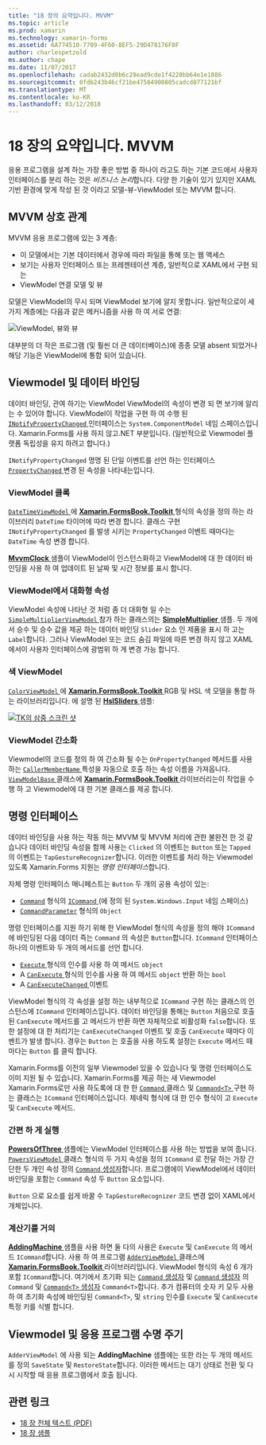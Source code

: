 ```yaml
---
title: "18 장의 요약입니다. MVVM"
ms.topic: article
ms.prod: xamarin
ms.technology: xamarin-forms
ms.assetid: 6A774510-7709-4F60-8EF5-29D478176F8F
author: charlespetzold
ms.author: chape
ms.date: 11/07/2017
ms.openlocfilehash: cadab2432d0b6c29ead9cde1f4220bb64e1e1886
ms.sourcegitcommit: 0fdb243b46cf21be47584900805cadcd077121bf
ms.translationtype: MT
ms.contentlocale: ko-KR
ms.lasthandoff: 03/12/2018
---
```

# <a name="summary-of-chapter-18-mvvm"></a>18 장의 요약입니다. MVVM

응용 프로그램을 설계 하는 가장 좋은 방법 중 하나이 라고도 하는 기본 코드에서 사용자 인터페이스를 분리 하는 것은 *비즈니스 논리*합니다. 다양 한 기술이 있기 있지만 XAML 기반 환경에 맞게 작성 된 것 이라고 모델-뷰-ViewModel 또는 MVVM 합니다.

## <a name="mvvm-interrelationships"></a>MVVM 상호 관계

MVVM 응용 프로그램에 있는 3 계층:

- 이 모델에서는 기본 데이터에서 경우에 따라 파일을 통해 또는 웹 액세스
- 보기는 사용자 인터페이스 또는 프레젠테이션 계층, 일반적으로 XAML에서 구현 되는
- ViewModel 연결 모델 및 뷰

모델은 ViewModel의 무시 되며 ViewModel 보기에 알지 못합니다. 일반적으로이 세 가지 계층에는 다음과 같은 메커니즘을 사용 하 여 서로 연결:

![ViewModel, 뷰와 뷰](images/ch18fg03.png "MVVM")

대부분의 더 작은 프로그램 (및 훨씬 더 큰 데이터베이스)에 종종 모델 absent 되었거나 해당 기능은 ViewModel에 통합 되어 있습니다.

## <a name="viewmodels-and-data-binding"></a>Viewmodel 및 데이터 바인딩

데이터 바인딩, 관여 하기는 ViewModel ViewModel의 속성이 변경 되 면 보기에 알리는 수 있어야 합니다. ViewModel이 작업을 구현 하 여 수행 된 [ `INotifyPropertyChanged` ](https://developer.xamarin.com/api/type/System.ComponentModel.INotifyPropertyChanged/) 인터페이스는 `System.ComponentModel` 네임 스페이스입니다. Xamarin.Forms를 사용 하지 않고.NET 부분입니다. (일반적으로 Viewmodel 플랫폼 독립성을 유지 하려고 합니다.)

`INotifyPropertyChanged` 명명 된 단일 이벤트를 선언 하는 인터페이스 [ `PropertyChanged` ](https://developer.xamarin.com/api/type/System.ComponentModel.INotifyPropertyChanged/) 변경 된 속성을 나타내는입니다.

### <a name="a-viewmodel-clock"></a>ViewModel 클록

[ `DateTimeViewModel` ](https://github.com/xamarin/xamarin-forms-book-samples/blob/master/Libraries/Xamarin.FormsBook.Toolkit/Xamarin.FormsBook.Toolkit/DateTimeViewModel.cs) 에 [ **Xamarin.FormsBook.Toolkit** ](https://github.com/xamarin/xamarin-forms-book-samples/tree/master/Libraries/Xamarin.FormsBook.Toolkit/Xamarin.FormsBook.Toolkit) 형식의 속성을 정의 하는 라이브러리 `DateTime` 타이머에 따라 변경 합니다. 클래스 구현 `INotifyPropertyChanged` 를 발생 시키는 `PropertyChanged` 이벤트 때마다는 `DateTime` 속성 변경 합니다.

[ **MvvmClock** ](https://github.com/xamarin/xamarin-forms-book-samples/tree/master/Chapter18/MvvmClock) 샘플이 ViewModel이 인스턴스화하고 ViewModel에 대 한 데이터 바인딩을 사용 하 여 업데이트 된 날짜 및 시간 정보를 표시 합니다.

### <a name="interactive-properties-in-a-viewmodel"></a>ViewModel에서 대화형 속성

ViewModel 속성에 나타난 것 처럼 좀 더 대화형 일 수는 [ `SimpleMultiplierViewModel` ](https://github.com/xamarin/xamarin-forms-book-samples/blob/master/Chapter18/SimpleMultiplier/SimpleMultiplier/SimpleMultiplier/SimpleMultiplierViewModel.cs) 참가 하는 클래스의는 [ **SimpleMultiplier** ](https://github.com/xamarin/xamarin-forms-book-samples/tree/master/Chapter18/SimpleMultiplier) 샘플. 두 개에서 승수 및 승수 값을 제공 하는 데이터 바인딩 `Slider` 요소 인 제품을 표시 하 고는 `Label`합니다. 그러나 ViewModel 또는 코드 숨김 파일에 따른 변경 하지 않고 XAML에서이 사용자 인터페이스에 광범위 하 게 변경 가능 합니다.

### <a name="a-color-viewmodel"></a>색 ViewModel

[ `ColorViewModel` ](https://github.com/xamarin/xamarin-forms-book-samples/blob/master/Libraries/Xamarin.FormsBook.Toolkit/Xamarin.FormsBook.Toolkit/ColorViewModel.cs) 에 [ **Xamarin.FormsBook.Toolkit** ](https://github.com/xamarin/xamarin-forms-book-samples/tree/master/Libraries/Xamarin.FormsBook.Toolkit/Xamarin.FormsBook.Toolkit) RGB 및 HSL 색 모델을 통합 하는 라이브러리입니다. 에 설명 된 [ **HslSliders** ](https://github.com/xamarin/xamarin-forms-book-samples/tree/master/Chapter18/HslSliders) 샘플:

[![TK의 삼중 스크린 샷](images/ch18fg08-small.png "HSL 색 모델")](images/ch18fg08-large.png#lightbox "HSL 색 모델")

### <a name="streamlining-the-viewmodel"></a>ViewModel 간소화

Viewmodel의 코드를 정의 하 여 간소화 될 수는 `OnPropertyChanged` 메서드를 사용 하는 [ `CallerMemberName` ](https://developer.xamarin.com/api/type/System.Runtime.CompilerServices.CallerMemberNameAttribute/) 특성을 자동으로 호출 하는 속성 이름을 가져옵니다. [ `ViewModelBase` ](https://github.com/xamarin/xamarin-forms-book-samples/blob/master/Libraries/Xamarin.FormsBook.Toolkit/Xamarin.FormsBook.Toolkit/ViewModelBase.cs) 클래스에 [ **Xamarin.FormsBook.Toolkit** ](https://github.com/xamarin/xamarin-forms-book-samples/tree/master/Libraries/Xamarin.FormsBook.Toolkit/Xamarin.FormsBook.Toolkit) 라이브러리는이 작업을 수행 하 고 Viewmodel에 대 한 기본 클래스를 제공 합니다.

## <a name="the-command-interface"></a>명령 인터페이스

데이터 바인딩을 사용 하는 작동 하는 MVVM 및 MVVM 처리에 관한 불완전 한 것 같습니다 데이터 바인딩 속성을 함께 사용는 `Clicked` 의 이벤트는 `Button` 또는 `Tapped` 의 이벤트는 `TapGestureRecognizer`합니다. 이러한 이벤트를 처리 하는 Viewmodel 있도록 Xamarin.Forms 지원는 *명령 인터페이스*합니다.

자체 명령 인터페이스 매니페스트는 `Button` 두 개의 공용 속성이 있는:

- [`Command`](https://developer.xamarin.com/api/property/Xamarin.Forms.Button.Command/) 형식의 [ `ICommand` ](https://developer.xamarin.com/api/type/System.Windows.Input.ICommand/) (에 정의 된 `System.Windows.Input` 네임 스페이스)
- [`CommandParameter`](https://developer.xamarin.com/api/property/Xamarin.Forms.Button.CommandParameter/) 형식의 `Object`

명령 인터페이스를 지원 하기 위해 한 ViewModel 형식의 속성을 정의 해야 `ICommand` 에 바인딩된 다음 데이터 즉는 `Command` 의 속성은 `Button`합니다. `ICommand` 인터페이스 하나의 이벤트와 두 개의 메서드를 선언 합니다.

- [ `Execute` ](https://developer.xamarin.com/api/member/System.Windows.Input.ICommand.Execute/p/System.Object/) 형식의 인수를 사용 하 여 메서드 `object`
- A [ `CanExecute` ](https://developer.xamarin.com/api/member/System.Windows.Input.ICommand.CanExecute/p/System.Object/) 형식의 인수를 사용 하 여 메서드 `object` 반환 하는 `bool`
- A [ `CanExecuteChanged` ](https://developer.xamarin.com/api/event/System.Windows.Input.ICommand.CanExecuteChanged/) 이벤트

ViewModel 형식의 각 속성을 설정 하는 내부적으로 `ICommand` 구현 하는 클래스의 인스턴스에 `ICommand` 인터페이스입니다. 데이터 바인딩을 통해는 `Button` 처음으로 호출 된 `CanExecute` 메서드를 고 메서드가 반환 하면 자체적으로 비활성화 `false`합니다. 또한 설정에 대 한 처리기는 `CanExecuteChanged` 이벤트 및 호출 `CanExecute` 때마다 이벤트가 발생 합니다. 경우는 `Button` 는 호출을 사용 하도록 설정는 `Execute` 메서드 때마다는 `Button` 를 클릭 합니다.

Xamarin.Forms를 이전의 일부 Viewmodel 있을 수 있습니다 및 명령 인터페이스도 이미 지원 될 수 있습니다. Xamarin.Forms를 제공 하는 새 Viewmodel Xamarin.Forms로만 사용 하도록에 대 한 한 [ `Command` ](https://developer.xamarin.com/api/type/Xamarin.Forms.Command/) 클래스 및 [ `Command<T>` ](https://developer.xamarin.com/api/type/Xamarin.Forms.Command%3CT%3E/) 구현 하는 클래스는 `ICommand` 인터페이스입니다. 제네릭 형식에 대 한 인수 형식이 고 `Execute` 및 `CanExecute` 메서드.

### <a name="simple-method-executions"></a>간편 하 게 실행

[ **PowersOfThree** ](https://github.com/xamarin/xamarin-forms-book-samples/tree/master/Chapter18/PowersOfThree) 샘플에는 ViewModel 인터페이스를 사용 하는 방법을 보여 줍니다. [ `PowersViewModel` ](https://github.com/xamarin/xamarin-forms-book-samples/blob/master/Chapter18/PowersOfThree/PowersOfThree/PowersOfThree/PowersViewModel.cs) 클래스 형식의 두 가지 속성을 정의 `ICommand` 로 전달 하는 가장 간단한 두 개인 속성 정의 [ `Command` 생성자](https://developer.xamarin.com/api/constructor/Xamarin.Forms.Command.Command/p/System.Action/)합니다. 프로그램에이 ViewModel에서 데이터 바인딩을 포함는 `Command` 속성 두 `Button` 요소입니다.

`Button` 으로 요소를 쉽게 바꿀 수 `TapGestureRecognizer` 코드 변경 없이 XAML에서 개체입니다.

### <a name="a-calculator-almost"></a>계산기를 거의

[ **AddingMachine** ](https://github.com/xamarin/xamarin-forms-book-samples/tree/master/Chapter18/AddingMachine) 샘플을 사용 하면 둘 다의 사용은 `Execute` 및 `CanExecute` 의 메서드 `ICommand`합니다. 사용 하 여 프로그램 [ `AdderViewModel` ](https://github.com/xamarin/xamarin-forms-book-samples/blob/master/Libraries/Xamarin.FormsBook.Toolkit/Xamarin.FormsBook.Toolkit/AdderViewModel.cs) 클래스에 [ **Xamarin.FormsBook.Toolkit** ](https://github.com/xamarin/xamarin-forms-book-samples/blob/master/Libraries/Xamarin.FormsBook.Toolkit/Xamarin.FormsBook.Toolkit/AdderViewModel.cs) 라이브러리입니다. ViewModel 형식의 속성 6 개가 포함 `ICommand`합니다. 여기에서 초기화 되는 [ `Command` 생성자](https://developer.xamarin.com/api/constructor/Xamarin.Forms.Command.Command/p/System.Action/) 및 [ `Command` 생성자](https://developer.xamarin.com/api/constructor/Xamarin.Forms.Command.Command/p/System.Action/System.Func%7BSystem.Boolean%7D/) 의 `Command` 및 [ `Command<T>` 생성자](https://developer.xamarin.com/api/constructor/Xamarin.Forms.Command%3CT%3E.Command%3CT%3E/p/System.Action%7BT%7D/System.Func%7BT,System.Boolean%7D/) `Command<T>`합니다. 추가 컴퓨터의 숫자 키 모두 사용 하 여 초기화 속성에 바인딩된 `Command<T>`, 및 `string` 인수를 `Execute` 및 `CanExecute` 특정 키를 식별 합니다.

## <a name="viewmodels-and-the-application-lifecycle"></a>Viewmodel 및 응용 프로그램 수명 주기

`AdderViewModel` 에 사용 되는 **AddingMachine** 샘플에는 또한 라는 두 개의 메서드를 정의 `SaveState` 및 `RestoreState`합니다. 이러한 메서드는 대기 상태로 전환 및 다시 시작할 때 응용 프로그램에서 호출 됩니다.



## <a name="related-links"></a>관련 링크

- [18 장 전체 텍스트 (PDF)](https://download.xamarin.com/developer/xamarin-forms-book/XamarinFormsBook-Ch18-Apr2016.pdf)
- [18 장 샘플](https://github.com/xamarin/xamarin-forms-book-samples/tree/master/Chapter18)
